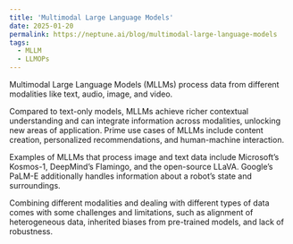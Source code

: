 ```yaml
---
title: 'Multimodal Large Language Models'
date: 2025-01-20
permalink: https://neptune.ai/blog/multimodal-large-language-models
tags:
  - MLLM
  - LLMOPs
---
```


Multimodal Large Language Models (MLLMs) process data from different modalities like text, audio, image, and video.

Compared to text-only models, MLLMs achieve richer contextual understanding and can integrate information across modalities, unlocking new areas of application. Prime use cases of MLLMs include content creation, personalized recommendations, and human-machine interaction.

Examples of MLLMs that process image and text data include Microsoft’s Kosmos-1, DeepMind’s Flamingo, and the open-source LLaVA. Google’s PaLM-E additionally handles information about a robot’s state and surroundings.

Combining different modalities and dealing with different types of data comes with some challenges and limitations, such as alignment of heterogeneous data, inherited biases from pre-trained models, and lack of robustness.

